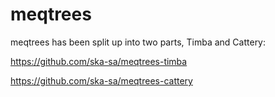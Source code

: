 meqtrees
========

meqtrees has been split up into two parts, Timba and Cattery:

https://github.com/ska-sa/meqtrees-timba

https://github.com/ska-sa/meqtrees-cattery


